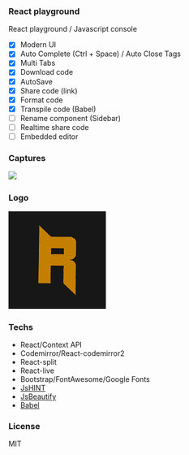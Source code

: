 ### React playground  
React playground / Javascript console

- [x] Modern UI
- [x] Auto Complete (Ctrl + Space) / Auto Close Tags
- [x] Multi Tabs
- [x] Download code
- [x] AutoSave
- [x] Share code (link)
- [x] Format code
- [x] Transpile code (Babel)
- [ ] Rename component (Sidebar)
- [ ] Realtime share code
- [ ] Embedded editor

### Captures

![](https://i.ibb.co/8gQDqZd/reacto.png)

### Logo

![](public/logo192.png)

### Techs
- React/Context API
- Codemirror/React-codemirror2
- React-split
- React-live
- Bootstrap/FontAwesome/Google Fonts
- [JsHINT](https://jshint.com/docs/)
- [JsBeautify](https://github.com/beautify-web/js-beautify)
- [Babel](https://babeljs.io/docs/en/babel-standalone)

### License
MIT